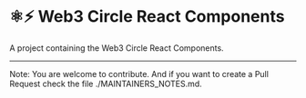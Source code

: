 # ⚛️⚡ Web3 Circle React Components

A project containing the Web3 Circle React Components.

---

Note: You are welcome to contribute. And if you want to create a Pull Request check the file ./MAINTAINERS_NOTES.md.

